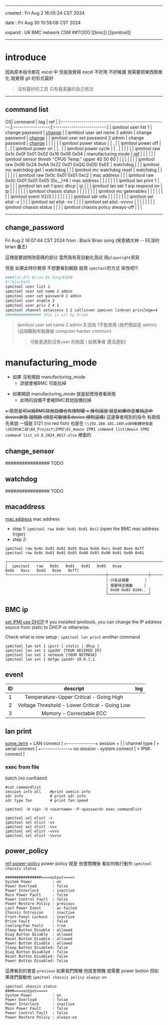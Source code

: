 -------------------------------------------------------------------------------
created	:	Fri Aug  2 16:05:24 CST 2024

date	:	Fri Aug 30 10:58:08 CST 2024

expand : UR BMC network CSM  ##TODO
[[bmc]]
[[ipmitool]]


-------------------------------------------------------------------------------

#  introduce #
因為原本指令都在 excel 中
但是我覺得 excel 不好用 不好維護
我需要把東西簡單化 就覺得 git 的形式最好
> 沒有最好的工具 只有最美麗的自己用法

-------------------------------------------------------------------------------

## command list ##
OS| command                                              | tag                | ref                        |
|:----------------------------------------------------:|:------------------:|:--------------------------:|
| ipmitool user list 1                                 | change password    | [change](#change_password) |
| ipmitool user set name 2 admin                       | change password    | [change](#change_password) |
| ipmitool user set password 2 admin                   | change password    | [change](#change_password) |
|                                                      |                    |                            |
| ipmitool power status                                |                    | .                          |
| ipmitool power off                                   |                    | .                          |
| ipmitool power on                                    |                    | .                          |
| ipmitool power cycle                                 |                    | .                          |
|                                                      |                    |                            |
| ipmitool raw 0x1c 0x0f 0x01 0x02 0x16 0x06 0x04      | manufacturing mode | [ref](#manufacturing_mode) |
|                                                      |                    |                            |
| ipmitool sensor thresh "CPU0 Temp." upper 40 50 60   |                    |                            |
|                                                      |                    |                            |
| ipmitool raw 0x06 0x24 0xAA 0xZZ 0x01 0xQQ 0xDD 0xEE | watchdog           |                            |
| ipmitool mc watchdog get                             | watchdog           |                            |
| ipmitool mc watchdog reset                           | watchdog           |                            |
|                                                      |                    |                            |
| ipmitool raw 0x0c 0x01 0x01 0xc2                     | mac address        |                            |
| ipmitool raw 0x0c 0x01 0x01 0x05 (0x__)*6            | mac address        |                            |
|                                                      |                    |                            |
| ipmitool lan print 1                                 | ip                 |                            |
| ipmitool lan set 1 ipsrc dhcp                        | ip                 |                            |
| ipmitool lan set 1 arp respond on                    | ip                 |                            |
|                                                      |                    |                            |
| ipmitool chassis status                              |                    |                            |
|                                                      |                    |                            |
| ipmitool mc getenables                               |                    |                            |
|                                                      |                    |                            |
| ipmitool event 1/2/3                                 |                    |                            |
|                                                      |                    |                            |
| ipmitool sdr info                                    |                    |                            |
|                                                      |                    |                            |
| ipmitool sel elist -v                                |                    |                            |
| ipmitool sel elist -vv                               |                    |                            |
| ipmitool sel elist -vvvvv                            |                    |                            |
|                                                      |                    |                            |
| ipmitool chassis status                              |                    |                            |
| ipmitool chassis policy always-off                   |                    |                            |

-------------------------------------------------------------------------------
## change_password ##
Fri Aug  2 16:07:44 CST 2024
from : Black Brian song (宋恩碩大神 -- EE涂的brian  蟲王)

這裡是要說明改密碼的部分
當然我有寫自動化測試 用`playwright`來寫

但是 如果此時你覺得 不想要看到網路 就用 `ipmitool`的方式 來改吧!!!
```bash
####[15:47] Brian.ES.Song宋恩碩
#!/bin/bash
ipmitool user list 1
ipmitool user set name 2 admin
ipmitool user set password 2 admin
ipmitool user enable 2
ipmitool user priv 2 4 1
ipmitool channel setaccess 1 2 callin=on ipmi=on link=on privilege=4
################ this is all by brian
```
> ipmitool user set name 2 admin
> **2** 因為 1不能使用 (我們預設是 admin)
> (這個觀點有點像是 computer hacker common)
>> 可能會遇到沒有user 的局面 ( 起碼筆者 還沒遇到)

#  manufacturing_mode #
+ 如果 沒有開啟 manufacturing_mode
  + 訊號會被BMC 可能拉掉
- 如果開啟 manufacturing_mode 就是給使用者看狀態
  + 此時的設備不會被BMC其他設備拉掉

~~+ 意思是可以給BMC其他設備也有控制權
    + 換句話說 就是如果你是單純追中device狀態 就開啟 (但是可能很多device 控制這樣)~~
這邊筆者用到的指令 有兩個
先來說 一個是 5121 (no red fish) 也是在
`\\192.168.101.240\sd00軟體研發處\SD20SW二部\04_Project\IPMI\01_Aewin IPMI command list\Aewin IPMI command list_v3.8_2024_0617.xlsx`
裡面的

##  change_sensor ##
################ TODO

## watchdog ##
################ TODO

## macaddress ##
[mac address](./bbu_mac_address.md)
mac address
+ step 1:
`ipmitool raw 0x0c 0x01 0x01 0xc2` (open the BMC mac address triger)
+ step 2:
```
ipmitool raw 0x0c 0x01 0x01 0x05 0xaa 0xbb 0xcc 0xdd 0xee 0xff
ipmitool raw 0x0c 0x01 0x01 0x05 0x00 0x01 0x00 0x01 0x00 0x01

┌──────────────────────────────────────────────────────────────────────────────────────────────────┐
│  ipmitool   raw   0x0c   0x01   0x01   0x05   0xaa               0xbb   0xcc   0xdd   0xee   0xff│
└────────────────────────────────────────────┼──────────────────┼──────────────────────────────────┘
                                             │ 只有這裡要       │
                                             │ 需要特定偶數     │
                                             │ 0x00 0x02 0x04.. │
                                             └──────────────────┘
```

##   BMC ip    ##
[set IPMI use DHCP](https://svennd.be/set-ipmi-to-use-dhcp/#:~:text=If%20you%20installed%20ipmitools%2C%20you%20can%20change%20the,DHCP%20%3A%20ipmitool%20lan%20set%201%20ipsrc%20dhcp)
If you installed ipmitools, you can change the IP address source from static to DHCP or otherwise.

Check what is now setup :
`ipmitool lan print`
another command
```
ipmitool lan set 1 ipsrc [ static | dhcp ]
ipmitool lan set 1 ipaddr {YOUR DESIRED IP}
ipmitool lan set 1 netmask {YOUR NETMASK}
ipmitool lan set 1 defgw ipaddr 10.0.1.1
```

##  event ##
| ID | descript                                       | log |
|:--:|:----------------------------------------------:|:---:|
| 1  | Temperature-Upper Critical - Going High        |     |
| 2  | Voltage Threshold - Lower Critical - Going Low |     |
| 3  | Memory - Correctable ECC                       |     |

##  lan print  ##
[some_term](https://cloud.tencent.com/developer/article/2375158)
                            + LAN connect    |
+--------------+ session    +                |
| channel type |            + serial connect |
+--------------+ no session - system connect |
                            + IPMI connect   |

###  exec from file  ###
batch (no confident)
```
#cat commandlist
session info all	#print seesin info
sdr info			# print sdr info
sdr type fan		# print fan speed
```
`ipmitool -H <ip> -U <username> -P <password> exec commandlist`

```
ipmitool sel elist -v
ipmitool sel elist -vv
ipmitool sel elist -vvv
ipmitool sel elist -vvvv
ipmitool sel elist -vvvvv
```

##  power_policy  ##
[ref-power-policy](https://blog.csdn.net/weixin_49423593/article/details/130520656)
power policy 就是 他會關機後 看如何執行動作
`ipmitool chassis status`
```
################====output====>
System Power         : on
Power Overload       : false
Power Interlock      : inactive
Main Power Fault     : false
Power Control Fault  : false
Power Restore Policy : previous
Last Power Event     : ac-failed
Chassis Intrusion    : inactive
Front-Panel Lockout  : inactive
Drive Fault          : false
Cooling/Fan Fault    : true
Sleep Button Disable : allowed
Diag Button Disable  : allowed
Reset Button Disable : allowed
Power Button Disable : allowed
Sleep Button Disabled: false
Diag Button Disabled : false
Reset Button Disabled: false
Power Button Disabled: false
```
這裡看到的會是 `previous`
如果我們關機 他就會關機 就需要 power button
但如果我們變動他
`ipmitool chassis policy always-on`
```
ipmitool chassis status
####====output====>
System Power         : on
Power Overload       : false
Power Interlock      : inactive
Main Power Fault     : false
Power Control Fault  : false
Power Restore Policy : always-on
```



